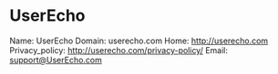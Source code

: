 
# UserEcho

Name: UserEcho
Domain: userecho.com
Home: http://userecho.com
Privacy_policy: http://userecho.com/privacy-policy/
Email: support@UserEcho.com
